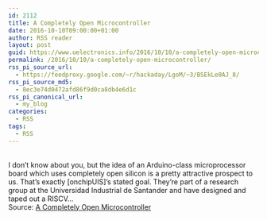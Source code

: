 ```yaml
---
id: 2112
title: A Completely Open Microcontroller
date: 2016-10-10T09:00:00+01:00
author: RSS reader
layout: post
guid: https://www.uelectronics.info/2016/10/10/a-completely-open-microcontroller/
permalink: /2016/10/10/a-completely-open-microcontroller/
rss_pi_source_url:
  - https://feedproxy.google.com/~r/hackaday/LgoM/~3/BSEkLe0AJ_8/
rss_pi_source_md5:
  - 8ec3e74d0472afd86f9d0ca8db4e6d1c
rss_pi_canonical_url:
  - my_blog
categories:
  - RSS
tags:
  - RSS
---
```

&#013;  
I don’t know about you, but the idea of an Arduino-class microprocessor board which uses completely open silicon is a pretty attractive prospect to us. That’s exactly [onchipUIS]’s stated goal. They’re part of a research group at the Universidad Industrial de Santander and have designed and taped out a RISCV…&#013;  
Source: <a href="https://feedproxy.google.com/~r/hackaday/LgoM/~3/BSEkLe0AJ_8/" target="_blank">A Completely Open Microcontroller</a>